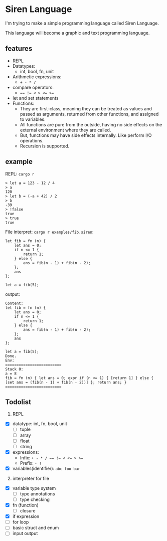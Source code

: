 # Siren Language

I'm trying to make a simple programming language called Siren Language.

This language will become a graphic and text programming language.

## features
- REPL
- Datatypes:
  - int, bool, fn, unit
- Arithmetic expressions:
  - `+ - * /`
- compare operators:
  - `== != < > <= >=`
- let and set statements
- Functions:
  - They are first-class, meaning they can be treated as values and passed as arguments, returned from other functions, and assigned to variables.
  - All functions are pure from the outside, having no side effects on the external environment where they are called.
  - But, functions may have side effects internally. Like perform I/O operations.
  - Recursion is supported.



## example
REPL: `cargo r`
```
> let a = 123 - 12 / 4
> a
120
> let b = (-a + 42) / 2
> b
-39
> !false
true
> true
true
```



File interpret: `cargo r examples/fib.siren`:
```
let fib = fn (n) {
    let ans = 0;
    if n <= 1 {
        return 1;
    } else {
        ans = fib(n - 1) + fib(n - 2);
    };
    ans
};

let a = fib(5);
```
output:
```
Content:
let fib = fn (n) {
    let ans = 0;
    if n <= 1 {
        return 1;
    } else {
        ans = fib(n - 1) + fib(n - 2);
    };
    ans
};

let a = fib(5);
Done.
Env:
=========================
Stack 0:
a = 8
fib = fn (n) { let ans = 0; expr if (n <= 1) { [return 1] } else { [set ans = (fib(n - 1) + fib(n - 2))] }; return ans; }
=========================
```

## Todolist

1. REPL
  - [x] datatype: int, fn, bool, unit
    - [ ] tuple
    - [ ] array
    - [ ] float
    - [ ] string
  - [x] expressions:
    - Infix: `+ - * / == != < <= > >=`
    - Prefix: `- !`
  - [x] variables(identifier): `abc foo bar`

2. interpreter for file
  - [x] variable type system
    - [ ] type annotations
    - [ ] type checking
  - [x] fn (function)
    - [ ] closure
  - [x] if expression
  - [ ] for loop
  - [ ] basic struct and enum
  - [ ] input output